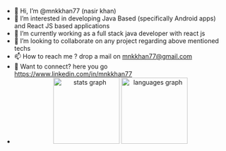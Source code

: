 - 👋 Hi, I’m @mnkkhan77 (nasir khan)
- 👀 I’m interested in developing Java Based (specifically Android apps) and React JS based applications
- 🌱 I’m currently working as a full stack java developer with react js
- 💞️ I’m looking to collaborate on any project regarding above mentioned techs
- 📫 How to reach me ? drop a mail on mnkkhan77@gmail.com
- 👤 Want to connect? here you go https://www.linkedin.com/in/mnkkhan77
- <div align="center">
  <img src="https://github-readme-stats.vercel.app/api?username=mnkkhan77&hide_title=false&hide_rank=false&show_icons=true&include_all_commits=true&count_private=true&disable_animations=false&theme=dracula&locale=en&hide_border=false&order=1" height="150" alt="stats graph"  />
  <img src="https://github-readme-stats.vercel.app/api/top-langs?username=mnkkhan77&locale=en&hide_title=false&layout=compact&card_width=320&langs_count=5&theme=dracula&hide_border=false&order=2" height="150" alt="languages graph"  />
</div>

###

<!---
mnkkhan/mnkkhan is a ✨ special ✨ repository because its `README.md` (this file) appears on your GitHub profile.
You can click the Preview link to take a look at your changes.
--->

